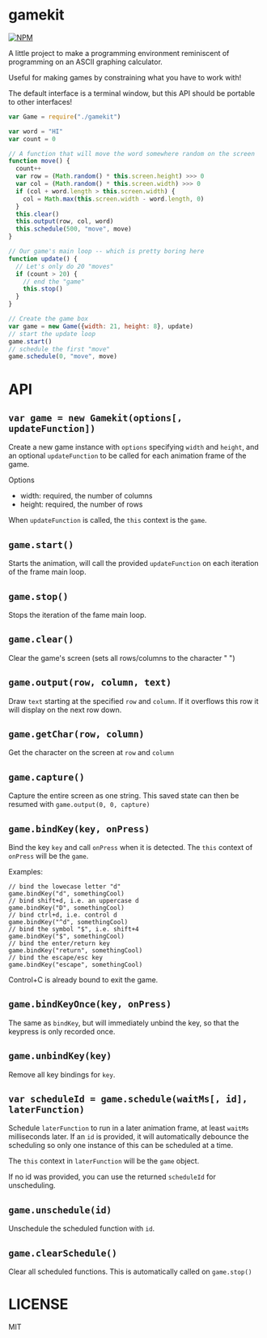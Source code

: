 gamekit
=====

[![NPM](https://nodei.co/npm/gamekit.png)](https://nodei.co/npm/gamekit/)

A little project to make a programming environment reminiscent of programming on an ASCII graphing calculator.

Useful for making games by constraining what you have to work with!

The default interface is a terminal window, but this API should be portable to other interfaces!

```javascript
var Game = require("./gamekit")

var word = "HI"
var count = 0

// A function that will move the word somewhere random on the screen
function move() {
  count++
  var row = (Math.random() * this.screen.height) >>> 0
  var col = (Math.random() * this.screen.width) >>> 0
  if (col + word.length > this.screen.width) {
    col = Math.max(this.screen.width - word.length, 0)
  }
  this.clear()
  this.output(row, col, word)
  this.schedule(500, "move", move)
}

// Our game's main loop -- which is pretty boring here
function update() {
  // Let's only do 20 "moves"
  if (count > 20) {
    // end the "game"
    this.stop()
  }
}

// Create the game box
var game = new Game({width: 21, height: 8}, update)
// start the update loop
game.start()
// schedule the first "move"
game.schedule(0, "move", move)

```

API
===

`var game = new Gamekit(options[, updateFunction])`
---

Create a new game instance with `options` specifying `width` and `height`, and an optional `updateFunction` to be called for each animation frame of the game.

Options
  * width: required, the number of columns
  * height: required, the number of rows

When `updateFunction` is called, the `this` context is the `game`.

`game.start()`
---

Starts the animation, will call the provided `updateFunction` on each iteration of the frame main loop.

`game.stop()`
---

Stops the iteration of the fame main loop.

`game.clear()`
---

Clear the game's screen (sets all rows/columns to the character " ")

`game.output(row, column, text)`
---

Draw `text` starting at the specified `row` and `column`. If it overflows this row it will display on the next row down.

`game.getChar(row, column)`
---

Get the character on the screen at `row` and `column`

`game.capture()`
---

Capture the entire screen as one string. This saved state can then be resumed with `game.output(0, 0, capture)`

`game.bindKey(key, onPress)`
---

Bind the key `key` and call `onPress` when it is detected. The `this` context of `onPress` will be the `game`.

Examples:
```
// bind the lowecase letter "d"
game.bindKey("d", somethingCool)
// bind shift+d, i.e. an uppercase d
game.bindKey("D", somethingCool)
// bind ctrl+d, i.e. control d
game.bindKey("^d", somethingCool)
// bind the symbol "$", i.e. shift+4
game.bindKey("$", somethingCool)
// bind the enter/return key
game.bindKey("return", somethingCool)
// bind the escape/esc key
game.bindKey("escape", somethingCool)
```

Control+C is already bound to exit the game.

`game.bindKeyOnce(key, onPress)`
---

The same as `bindKey`, but will immediately unbind the key, so that the keypress is only recorded once.

`game.unbindKey(key)`
---

Remove all key bindings for `key`.

`var scheduleId = game.schedule(waitMs[, id], laterFunction)`
---

Schedule `laterFunction` to run in a later animation frame, at least `waitMs` milliseconds later. If an `id` is provided, it will automatically debounce the scheduling so only one instance of this can be scheduled at a time.

The `this` context in `laterFunction` will be the `game` object.

If no id was provided, you can use the returned `scheduleId` for unscheduling.

`game.unschedule(id)`
---

Unschedule the scheduled function with `id`.

`game.clearSchedule()`
---

Clear all scheduled functions. This is automatically called on `game.stop()`

LICENSE
=======

MIT
